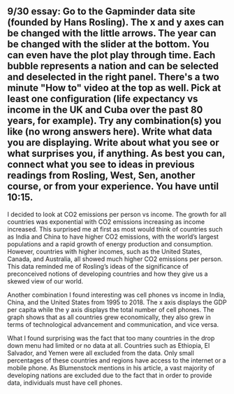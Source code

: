 ## 9/30 essay: Go to the Gapminder data site (founded by Hans Rosling). The x and y axes can be changed with the little arrows. The year can be changed with the slider at the bottom. You can even have the plot play through time. Each bubble represents a nation and can be selected and deselected in the right panel. There's a two minute "How to" video at the top as well. Pick at least one configuration (life expectancy vs income in the UK and Cuba over the past 80 years, for example). Try any combination(s) you like (no wrong answers here). Write what data you are displaying. Write about what you see or what surprises you, if anything. As best you can, connect what you see to ideas in previous readings from Rosling, West, Sen, another course, or from your experience. You have until 10:15.

I decided to look at CO2 emissions per person vs income. The growth for all countries was exponential with CO2 emissions increasing as income increased. This surprised me at first as most would think of countries such as India and China to have higher CO2 emissions, with the world’s largest populations and a rapid growth of energy production and consumption. However, countries with higher incomes, such as the United States, Canada, and Australia, all showed much higher CO2 emissions per person. This data reminded me of Rosling’s ideas of the significance of preconceived notions of developing countries and how they give us a skewed view of our world. 

Another combination I found interesting was cell phones vs income in India, China, and the United States from 1995 to 2018. The x axis displays the GDP per capita while the y axis displays the total number of cell phones. The graph shows that as all countries grew economically, they also grew in terms of technological advancement and communication, and vice versa.

What I found surprising was the fact that too many countries in the drop down menu had limited or no data at all. Countries such as Ethiopia, El Salvador, and Yemen were all excluded from the data. Only small percentages of these countries and regions have access to the internet or a mobile phone. As Blumenstock mentions in his article, a vast majority of developing nations are excluded due to the fact that in order to provide data, individuals must have cell phones. 

